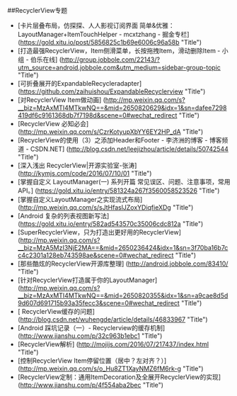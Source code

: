 
##RecyclerView专题


* [卡片层叠布局，仿探探、人人影视订阅界面 简单&优雅：LayoutManager+ItemTouchHelper - mcxtzhang - 掘金专栏] (https://gold.xitu.io/post/5856825c1b69e6006c96a58b  "Title")
* [打造最强RecyclerView，Item侧滑菜单，长按拖拽Item，滑动删除Item - 小组 - 伯乐在线] (http://group.jobbole.com/22143/?utm_source=android.jobbole.com&utm_medium=sidebar-group-topic  "Title")
* [可折叠展开的ExpandableRecycleradapter] (https://github.com/zaihuishou/ExpandableRecyclerview  "Title")
* [对RecyclerView Item做动画] (http://mp.weixin.qq.com/s?__biz=MzAxMTI4MTkwNQ==&mid=2650820629&idx=1&sn=dafee7298419df6c9161368db7f7198d&scene=0#wechat_redirect  "Title")
* [RecyclerView 必知必会] (http://mp.weixin.qq.com/s/CzrKotyupXbYY6EY2HP_dA  "Title")
* [RecyclerView的使用（3）之添加Header和Footer - 李济洲的博客 - 博客频道 - CSDN.NET] (http://blog.csdn.net/leejizhou/article/details/50742544  "Title")
* [深入浅出 RecyclerView|开源实验室-张涛] (http://kymjs.com/code/2016/07/10/01  "Title")
* [掌握自定义 LayoutManager(一) 系列开篇 常见误区、问题、注意事项，常用 API。] (https://gold.xitu.io/entry/581324a267f3560058523526  "Title")
* [掌握自定义LayoutManager之实现流式布局] (http://mp.weixin.qq.com/s/sJtHfaslJZoxYDiqfieXDg  "Title")
* [Android 复杂的列表视图新写法] (https://gold.xitu.io/entry/582ad543570c35006cdc812a  "Title")
* [SuperRecyclerView，只为打造出更好用的RecyclerView] (http://mp.weixin.qq.com/s?__biz=MzA5MzI3NjE2MA==&mid=2650236424&idx=1&sn=3f70ba16b7cc4c2301a128eb743598ae&scene=0#wechat_redirect  "Title")
* [那些酷炫的RecyclerView开源库整理] (http://android.jobbole.com/83410/  "Title")
* [针对RecyclerView打造属于你的LayoutManager] (http://mp.weixin.qq.com/s?__biz=MzAxMTI4MTkwNQ==&mid=2650820355&idx=1&sn=a9cae8d5d9d607d691715b93a35fecc3&scene=0#wechat_redirect  "Title")
* [ RecyclerView缓存的问题] (http://blog.csdn.net/wuhengde/article/details/46833967  "Title")
* [Android 踩坑记录（一）- Recyclerview的缓存机制] (http://www.jianshu.com/p/32c963b1ebc1  "Title")
* [RecyclerView解析] (http://mojijs.com/2016/07/217437/index.html "Title")
* [控制RecyclerView Item停留位置（居中？左对齐？）] (http://mp.weixin.qq.com/s/o_Hu8ZT1XayNMZ6fM6rk-g "Title")
* [RecyclerView定制：通用ItemDecoration及全展开RecyclerView的实现] (http://www.jianshu.com/p/4f554aba2bec "Title")

